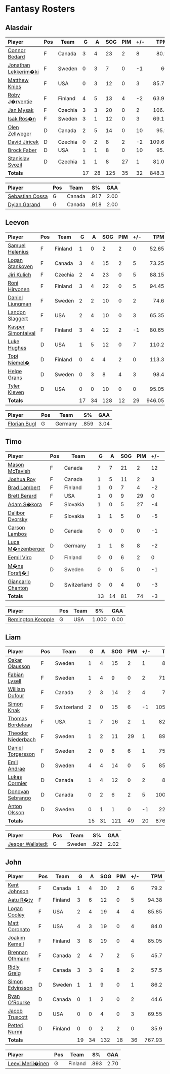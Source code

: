 # Fantasy Rosters
## Alasdair
| Player | Pos | Team | G | A | SOG | PIM | +/- | TPM |
| :----- | --- |  --- | - | - | --- | --- | --- | --: |
| [Connor Bedard](https://www.eliteprospects.com/player/535584/connor-bedard) | F |  Canada | 3 | 4 | 23 | 2 | 8 | 80.9 |
| [Jonathan Lekkerim�ki](https://www.eliteprospects.com/player/649220/jonathan-lekkerimaki) | F |  Sweden | 0 | 3 | 7 | 0 | -1 | 60 |
| [Matthew Knies](https://www.eliteprospects.com/player/292083/matthew-knies) | F |  USA | 0 | 3 | 12 | 0 | 3 | 85.75 |
| [Roby J�rventie](https://www.eliteprospects.com/player/534236/roby-jarventie) | F |  Finland | 4 | 5 | 13 | 4 | -2 | 63.97 |
| [Jan Mysak](https://www.eliteprospects.com/player/427906/jan-mysak) | F |  Czechia | 3 | 3 | 20 | 0 | 2 | 106.8 |
| [Isak Ros�n](https://www.eliteprospects.com/player/420269/isak-rosen) | F |  Sweden | 3 | 1 | 12 | 0 | 3 | 69.15 |
| [Olen Zellweger](https://www.eliteprospects.com/player/476596/olen-zellweger) | D |  Canada | 2 | 5 | 14 | 0 | 10 | 95.9 |
| [David Jiricek](https://www.eliteprospects.com/player/559522/david-jiricek) | D |  Czechia | 0 | 2 | 8 | 2 | -2 | 109.65 |
| [Brock Faber](https://www.eliteprospects.com/player/558598/brock-faber) | D |  USA | 1 | 1 | 8 | 0 | 10 | 95.2 |
| [Stanislav Svozil](https://www.eliteprospects.com/player/428002/stanislav-svozil) | D |  Czechia | 1 | 1 | 8 | 27 | 1 | 81.05 |
| **Totals** | | | 17 | 28 | 125 | 35 | 32 | 848.37 |

| Player | Pos | Team | S% | GAA |
| :----- | --- |  --- | -- | --: |
| [Sebastian Cossa](https://www.eliteprospects.com/player/476602/sebastian-cossa) | G |  Canada | .917 | 2.00 |
| [Dylan Garand](https://www.eliteprospects.com/player/473852/dylan-garand) | G |  Canada | .918 | 2.00 |
## Leevon
| Player | Pos | Team | G | A | SOG | PIM | +/- | TPM |
| :----- | --- |  --- | - | - | --- | --- | --- | --: |
| [Samuel Helenius](https://www.eliteprospects.com/player/554237/samuel-helenius) | F |  Finland | 1 | 0 | 2 | 2 | 0 | 52.65 |
| [Logan Stankoven](https://www.eliteprospects.com/player/556512/logan-stankoven) | F |  Canada | 3 | 4 | 15 | 2 | 5 | 73.25 |
| [Jiri Kulich](https://www.eliteprospects.com/player/579198/jiri-kulich) | F |  Czechia | 2 | 4 | 23 | 0 | 5 | 88.15 |
| [Roni Hirvonen](https://www.eliteprospects.com/player/448946/roni-hirvonen) | F |  Finland | 3 | 4 | 22 | 0 | 5 | 94.45 |
| [Daniel Ljungman](https://www.eliteprospects.com/player/463647/daniel-ljungman) | F |  Sweden | 2 | 2 | 10 | 0 | 2 | 74.6 |
| [Landon Slaggert](https://www.eliteprospects.com/player/418245/landon-slaggert) | F |  USA | 2 | 4 | 10 | 0 | 3 | 65.35 |
| [Kasper Simontaival](https://www.eliteprospects.com/player/397010/kasper-simontaival) | F |  Finland | 3 | 4 | 12 | 2 | -1 | 80.65 |
| [Luke Hughes](https://www.eliteprospects.com/player/526979/luke-hughes) | D |  USA | 1 | 5 | 12 | 0 | 7 | 110.2 |
| [Topi Niemel�](https://www.eliteprospects.com/player/499424/topi-niemela) | D |  Finland | 0 | 4 | 4 | 2 | 0 | 113.3 |
| [Helge Grans](https://www.eliteprospects.com/player/395302/helge-grans) | D |  Sweden | 0 | 3 | 8 | 4 | 3 | 98.4 |
| [Tyler Kleven](https://www.eliteprospects.com/player/536644/tyler-kleven) | D |  USA | 0 | 0 | 10 | 0 | 0 | 95.05 |
| **Totals** | | | 17 | 34 | 128 | 12 | 29 | 946.05 |

| Player | Pos | Team | S% | GAA |
| :----- | --- |  --- | -- | --: |
| [Florian Bugl](https://www.eliteprospects.com/player/382239/florian-bugl) | G |  Germany | .859 | 3.04 |
## Timo
| Player | Pos | Team | G | A | SOG | PIM | +/- | TPM |
| :----- | --- |  --- | - | - | --- | --- | --- | --: |
| [Mason McTavish](https://www.eliteprospects.com/player/479812/mason-mctavish) | F |  Canada | 7 | 7 | 21 | 2 | 12 | 93.15 |
| [Joshua Roy](https://www.eliteprospects.com/player/483757/joshua-roy) | F |  Canada | 1 | 5 | 11 | 2 | 3 | 91.5 |
| [Brad Lambert](https://www.eliteprospects.com/player/414961/brad-lambert) | F |  Finland | 1 | 0 | 7 | 4 | -2 | 62.05 |
| [Brett Berard](https://www.eliteprospects.com/player/201740/brett-berard) | F |  USA | 1 | 0 | 9 | 29 | 0 | 70.95 |
| [Adam S�kora](https://www.eliteprospects.com/player/527426/adam-sykora) | F |  Slovakia | 1 | 0 | 5 | 27 | -4 | 52.78 |
| [Dalibor Dvorsky](https://www.eliteprospects.com/player/527424/dalibor-dvorsky) | F |  Slovakia | 1 | 1 | 5 | 0 | -5 | 61.93 |
| [Carson Lambos](https://www.eliteprospects.com/player/472875/carson-lambos) | D |  Canada | 0 | 0 | 0 | 0 | -1 | 8.0 |
| [Luca M�nzenberger](https://www.eliteprospects.com/player/407643/luca-munzenberger) | D |  Germany | 1 | 1 | 8 | 8 | -2 | 85.35 |
| [Eemil Viro](https://www.eliteprospects.com/player/499518/eemil-viro) | D |  Finland | 0 | 0 | 6 | 2 | 0 | 86.85 |
| [M�ns Forsfj�ll](https://www.eliteprospects.com/player/422034/mans-forsfjall) | D |  Sweden | 0 | 0 | 5 | 0 | -1 | 75.9 |
| [Giancarlo Chanton](https://www.eliteprospects.com/player/551665/giancarlo-chanton) | D |  Switzerland | 0 | 0 | 4 | 0 | -3 | 95.25 |
| **Totals** | | | 13 | 14 | 81 | 74 | -3 | 783.71 |

| Player | Pos | Team | S% | GAA |
| :----- | --- |  --- | -- | --: |
| [Remington Keopple](https://www.eliteprospects.com/player/597411/remington-keopple) | G |  USA | 1.000 | 0.00 |
## Liam
| Player | Pos | Team | G | A | SOG | PIM | +/- | TPM |
| :----- | --- |  --- | - | - | --- | --- | --- | --: |
| [Oskar Olausson](https://www.eliteprospects.com/player/430916/oskar-olausson) | F |  Sweden | 1 | 4 | 15 | 2 | 1 | 82.9 |
| [Fabian Lysell](https://www.eliteprospects.com/player/472769/fabian-lysell) | F |  Sweden | 1 | 4 | 9 | 0 | 2 | 71.15 |
| [William Dufour](https://www.eliteprospects.com/player/294583/william-dufour) | F |  Canada | 2 | 3 | 14 | 2 | 4 | 71.8 |
| [Simon Knak](https://www.eliteprospects.com/player/293158/simon-knak) | F |  Switzerland | 2 | 0 | 15 | 6 | -1 | 105.37 |
| [Thomas Bordeleau](https://www.eliteprospects.com/player/296636/thomas-bordeleau) | F |  USA | 1 | 7 | 16 | 2 | 1 | 82.65 |
| [Theodor Niederbach](https://www.eliteprospects.com/player/394717/theodor-niederbach) | F |  Sweden | 1 | 2 | 11 | 29 | 1 | 89.75 |
| [Daniel Torgersson](https://www.eliteprospects.com/player/407408/daniel-torgersson) | F |  Sweden | 2 | 0 | 8 | 6 | 1 | 75.75 |
| [Emil Andrae](https://www.eliteprospects.com/player/394716/emil-andrae) | D |  Sweden | 4 | 4 | 14 | 0 | 5 | 85.45 |
| [Lukas Cormier](https://www.eliteprospects.com/player/201780/lukas-cormier) | D |  Canada | 1 | 4 | 12 | 0 | 2 | 89.3 |
| [Donovan Sebrango](https://www.eliteprospects.com/player/397738/donovan-sebrango) | D |  Canada | 0 | 2 | 6 | 2 | 5 | 100.25 |
| [Anton Olsson](https://www.eliteprospects.com/player/420461/anton-olsson) | D |  Sweden | 0 | 1 | 1 | 0 | -1 | 22.45 |
| **Totals** | | | 15 | 31 | 121 | 49 | 20 | 876.82 |

| Player | Pos | Team | S% | GAA |
| :----- | --- |  --- | -- | --: |
| [Jesper Wallstedt](https://www.eliteprospects.com/player/394724/jesper-wallstedt) | G |  Sweden | .922 | 2.02 |
## John
| Player | Pos | Team | G | A | SOG | PIM | +/- | TPM |
| :----- | --- |  --- | - | - | --- | --- | --- | --: |
| [Kent Johnson](https://www.eliteprospects.com/player/521697/kent-johnson) | F |  Canada | 1 | 4 | 30 | 2 | 6 | 79.2 |
| [Aatu R�ty](https://www.eliteprospects.com/player/467384/aatu-raty) | F |  Finland | 3 | 6 | 12 | 0 | 5 | 94.38 |
| [Logan Cooley](https://www.eliteprospects.com/player/651538/logan-cooley) | F |  USA | 2 | 4 | 19 | 4 | 4 | 85.85 |
| [Matt Coronato](https://www.eliteprospects.com/player/462501/matt-coronato) | F |  USA | 4 | 3 | 19 | 0 | 4 | 84.0 |
| [Joakim Kemell](https://www.eliteprospects.com/player/526043/joakim-kemell) | F |  Finland | 3 | 8 | 19 | 0 | 4 | 85.05 |
| [Brennan Othmann](https://www.eliteprospects.com/player/529248/brennan-othmann) | F |  Canada | 2 | 4 | 7 | 2 | 5 | 45.7 |
| [Ridly Greig](https://www.eliteprospects.com/player/413174/ridly-greig) | F |  Canada | 3 | 3 | 9 | 8 | 2 | 57.5 |
| [Simon Edvinsson](https://www.eliteprospects.com/player/394730/simon-edvinsson) | D |  Sweden | 1 | 1 | 9 | 0 | 1 | 86.2 |
| [Ryan O'Rourke](https://www.eliteprospects.com/player/201939/ryan-o-rourke) | D |  Canada | 0 | 1 | 2 | 0 | 2 | 44.6 |
| [Jacob Truscott](https://www.eliteprospects.com/player/201776/jacob-truscott) | D |  USA | 0 | 0 | 4 | 0 | 3 | 69.55 |
| [Petteri Nurmi](https://www.eliteprospects.com/player/556753/petteri-nurmi) | D |  Finland | 0 | 0 | 2 | 2 | 0 | 35.9 |
| **Totals** | | | 19 | 34 | 132 | 18 | 36 | 767.93 |

| Player | Pos | Team | S% | GAA |
| :----- | --- |  --- | -- | --: |
| [Leevi Meril�inen](https://www.eliteprospects.com/player/499423/leevi-merilainen) | G |  Finland | .893 | 2.70 |